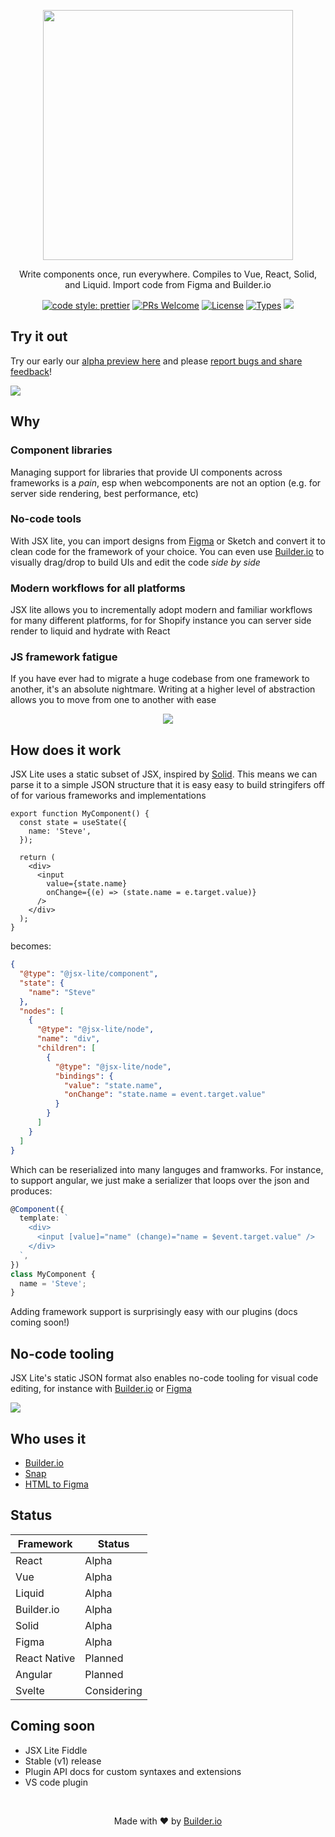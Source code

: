 <p align="center"><img width="400" src="https://cdn.builder.io/api/v1/image/assets%2FYJIGb4i01jvw0SRdL5Bt%2F873aa9bf5d8d4960abbee6d913862e1c"></p>

<p align="center">
  Write components once, run everywhere. Compiles to Vue, React, Solid, and Liquid. Import code from Figma and Builder.io
</p>

<p align="center">
  <a href="https://github.com/prettier/prettier"><img alt="code style: prettier" src="https://img.shields.io/badge/code_style-prettier-ff69b4.svg" /></a>
  <a href="https://github.com/BuilderIO/jsx-lite/pulls"><img alt="PRs Welcome" src="https://img.shields.io/badge/PRs-welcome-brightgreen.svg" /></a>
  <a href="https://github.com/BuilderIO/jsx-lite"><img alt="License" src="https://img.shields.io/github/license/BuilderIO/jsx-lite" /></a>
  <a href="https://www.npmjs.com/package/@jsx-lite/core"><img alt="Types" src="https://img.shields.io/npm/types/@jsx-lite/core" /></a>
  <a href="https://www.npmjs.com/package/@jsx-lite/core" rel="nofollow"><img src="https://img.shields.io/npm/v/@jsx-lite/core.svg?sanitize=true"></a>
</p>

## Try it out

Try our early our [alpha preview here](https://jsx-lite.builder.io/) and please [report bugs and share feedback](https://github.com/BuilderIO/jsx-lite/issues)!

<a href="https://jsx-lite.builder.io" target="_blank" rel="noopenner">
<img src="https://imgur.com/H1WTtGe.gif" />
</a>

## Why

### Component libraries

Managing support for libraries that provide UI components across frameworks is a _pain_, esp when webcomponents are not an option (e.g. for server side rendering, best performance, etc)

### No-code tools

With JSX lite, you can import designs from [Figma](https://github.com/BuilderIO/html-to-figma) or Sketch and convert it to clean code for the framework of your choice. You can even use [Builder.io](https://github.com/builderio/builder) to visually drag/drop to build UIs and edit the code _side by side_

### Modern workflows for all platforms

JSX lite allows you to incrementally adopt modern and familiar workflows for many different platforms, for for Shopify instance you can server side render to liquid and hydrate with React

### JS framework fatigue

If you have ever had to migrate a huge codebase from one framework to another, it's an absolute nightmare. Writing at a higher level of abstraction allows you to move from one to another with ease

<p align="center">
<img src="https://cdn.builder.io/api/v1/image/assets%2FYJIGb4i01jvw0SRdL5Bt%2F3c0dc574aa8c4b06adff6f91e01cda3d" />
</p>

## How does it work

JSX Lite uses a static subset of JSX, inspired by [Solid](https://github.com/ryansolid/solid/blob/master/documentation/rendering.md). This means we can parse it to a simple JSON structure that it is easy easy to build stringifers off of for various frameworks and implementations

```tsx
export function MyComponent() {
  const state = useState({
    name: 'Steve',
  });

  return (
    <div>
      <input
        value={state.name}
        onChange={(e) => (state.name = e.target.value)}
      />
    </div>
  );
}
```

becomes:

```json
{
  "@type": "@jsx-lite/component",
  "state": {
    "name": "Steve"
  },
  "nodes": [
    {
      "@type": "@jsx-lite/node",
      "name": "div",
      "children": [
        {
          "@type": "@jsx-lite/node",
          "bindings": {
            "value": "state.name",
            "onChange": "state.name = event.target.value"
          }
        }
      ]
    }
  ]
}
```

Which can be reserialized into many languges and framworks. For instance, to support angular, we just make a serializer that loops over the json and produces:

```ts
@Component({
  template: `
    <div>
      <input [value]="name" (change)="name = $event.target.value" />
    </div>
  `,
})
class MyComponent {
  name = 'Steve';
}
```

Adding framework support is surprisingly easy with our plugins (docs coming soon!)

## No-code tooling

JSX Lite's static JSON format also enables no-code tooling for visual code editing, for instance with [Builder.io](https://github.com/builderio/builder) or [Figma](https://github.com/BuilderIO/html-to-figma)

<img src="https://imgur.com/3TjfY2H.gif" >

## Who uses it

- [Builder.io](https://github.com/builderio/builder)
- [Snap](https://github.com/builderio/snap)
- [HTML to Figma](https://github.com/builderio/html-to-figma)

## Status

| Framework    | Status      |
| ------------ | ----------- |
| React        | Alpha       |
| Vue          | Alpha       |
| Liquid       | Alpha       |
| Builder.io   | Alpha       |
| Solid        | Alpha       |
| Figma        | Alpha       |
| React Native | Planned     |
| Angular      | Planned     |
| Svelte       | Considering |

## Coming soon

- JSX Lite Fiddle
- Stable (v1) release
- Plugin API docs for custom syntaxes and extensions
- VS code plugin

<br />
<p align="center">
  Made with ❤️ by <a target="_blank" href="https://www.builder.io/">Builder.io</a>
</p>
